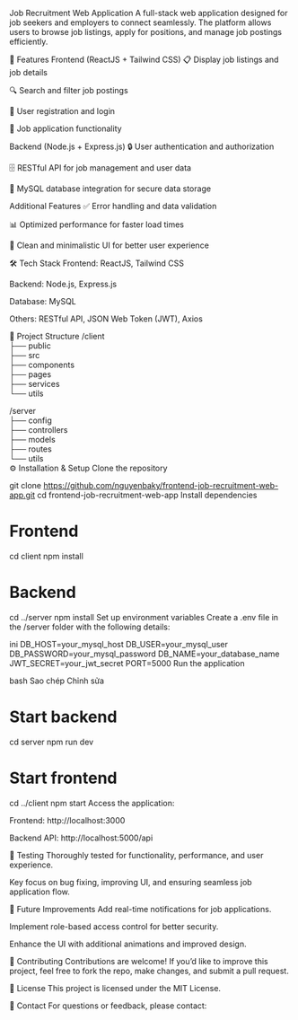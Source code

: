 Job Recruitment Web Application
A full-stack web application designed for job seekers and employers to connect seamlessly. The platform allows users to browse job listings, apply for positions, and manage job postings efficiently.

🚀 Features
Frontend (ReactJS + Tailwind CSS)
📋 Display job listings and job details

🔍 Search and filter job postings

👤 User registration and login

📝 Job application functionality

Backend (Node.js + Express.js)
🔒 User authentication and authorization

🗄️ RESTful API for job management and user data

💾 MySQL database integration for secure data storage

Additional Features
✅ Error handling and data validation

📊 Optimized performance for faster load times

🎯 Clean and minimalistic UI for better user experience

🛠️ Tech Stack
Frontend: ReactJS, Tailwind CSS

Backend: Node.js, Express.js

Database: MySQL

Others: RESTful API, JSON Web Token (JWT), Axios

📂 Project Structure
/client  
  ├── public  
  ├── src  
      ├── components  
      ├── pages  
      ├── services  
      └── utils  
      
/server  
  ├── config  
  ├── controllers  
  ├── models  
  ├── routes  
  └── utils  
⚙️ Installation & Setup
Clone the repository


git clone https://github.com/nguyenbaky/frontend-job-recruitment-web-app.git
cd frontend-job-recruitment-web-app
Install dependencies


# Frontend
cd client
npm install

# Backend
cd ../server
npm install
Set up environment variables
Create a .env file in the /server folder with the following details:

ini
DB_HOST=your_mysql_host
DB_USER=your_mysql_user
DB_PASSWORD=your_mysql_password
DB_NAME=your_database_name
JWT_SECRET=your_jwt_secret
PORT=5000
Run the application

bash
Sao chép
Chỉnh sửa
# Start backend
cd server
npm run dev

# Start frontend
cd ../client
npm start
Access the application:

Frontend: http://localhost:3000

Backend API: http://localhost:5000/api

🧪 Testing
Thoroughly tested for functionality, performance, and user experience.

Key focus on bug fixing, improving UI, and ensuring seamless job application flow.

📌 Future Improvements
Add real-time notifications for job applications.

Implement role-based access control for better security.

Enhance the UI with additional animations and improved design.

🤝 Contributing
Contributions are welcome! If you’d like to improve this project, feel free to fork the repo, make changes, and submit a pull request.

📄 License
This project is licensed under the MIT License.

💬 Contact
For questions or feedback, please contact:
